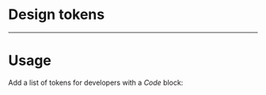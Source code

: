 
# Design tokens

---

# Usage

Add a list of tokens for developers with a *Code* block:

```javascript  
  
```